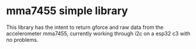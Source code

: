 # **mma7455 simple library**

This library has the intent to return gforce and raw data from the
accelerometer mma7455, currently working through i2c on a esp32 c3 with no
problems.



